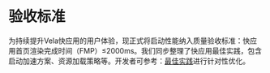 <!-- 源地址: https://iot.mi.com/vela/quickapp/zh/guide/publish/acceptance-criteria.html -->

# 验收标准

为持续提升Vela快应用的用户体验，现正式将启动性能纳入质量验收标准：快应用首页渲染完成时间（FMP）≤2000ms。我们同步整理了快应用最佳实践，包含启动加速方案、资源加载策略等。开发者可参考：[最佳实践](</vela/quickapp/zh/guide/best-practice/>)进行针对性优化。
